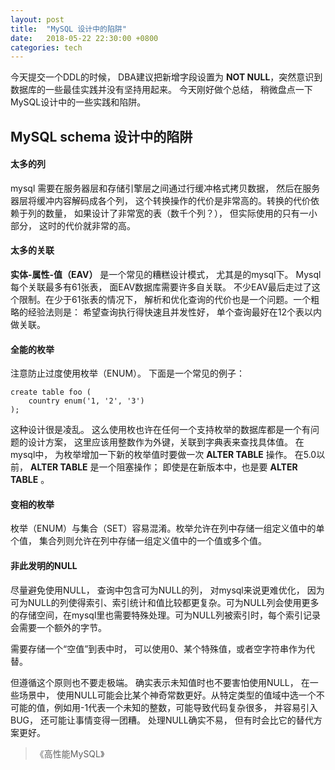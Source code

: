```yaml
---
layout: post
title:  "MySQL 设计中的陷阱"
date:   2018-05-22 22:30:00 +0800
categories: tech
---
```

今天提交一个DDL的时候， DBA建议把新增字段设置为 **NOT NULL**，突然意识到数据库的一些最佳实践并没有坚持用起来。 今天刚好做个总结， 稍微盘点一下MySQL设计中的一些实践和陷阱。

## MySQL schema 设计中的陷阱
#### 太多的列
mysql 需要在服务器层和存储引擎层之间通过行缓冲格式拷贝数据， 然后在服务器层将缓冲内容解码成各个列， 这个转换操作的代价是非常高的。转换的代价依赖于列的数量， 如果设计了非常宽的表（数千个列？）， 但实际使用的只有一小部分， 这时的代价就非常的高。 

#### 太多的关联
**实体-属性-值（EAV）** 是一个常见的糟糕设计模式， 尤其是的mysql下。 Mysql每个关联最多有61张表， 面EAV数据库需要许多自关联。 不少EAV最后走过了这个限制。在少于61张表的情况下， 解析和优化查询的代价也是一个问题。一个粗略的经验法则是： 希望查询执行得快速且并发性好， 单个查询最好在12个表以内做关联。

#### 全能的枚举
注意防止过度使用枚举（ENUM）。 下面是一个常见的例子：
```
create table foo (
    country enum('1, '2', '3')
);
```
这种设计很是凌乱。 这么使用枚也许在任何一个支持枚举的数据库都是一个有问题的设计方案， 这里应该用整数作为外键，关联到字典表来查找具体值。 在mysql中， 为枚举增加一下新的枚举值时要做一次 **ALTER TABLE** 操作。 在5.0以前，  **ALTER TABLE** 是一个阻塞操作； 即使是在新版本中，也是要 **ALTER TABLE** 。

#### 变相的枚举
枚举（ENUM）与集合（SET）容易混淆。枚举允许在列中存储一组定义值中的单个值， 集合列则允许在列中存储一组定义值中的一个值或多个值。

#### 非此发明的NULL
尽量避免使用NULL， 查询中包含可为NULL的列， 对mysql来说更难优化， 因为可为NULL的列使得索引、索引统计和值比较都更复杂。可为NULL列会使用更多 的存储空间，在mysql里也需要特殊处理。可为NULL列被索引时，每个索引记录会需要一个额外的字节。

需要存储一个“空值”到表中时， 可以使用0、某个特殊值，或者空字符串作为代替。

但遵循这个原则也不要走极端。 确实表示未知值时也不要害怕使用NULL， 在一些场景中， 使用NULL可能会比某个神奇常数更好。从特定类型的值域中选一个不可能的值，例如用-1代表一个未知的整数，可能导致代码复杂很多， 并容易引入BUG， 还可能让事情变得一团糟。 处理NULL确实不易， 但有时会比它的替代方案更好。


>《高性能MySQL》

